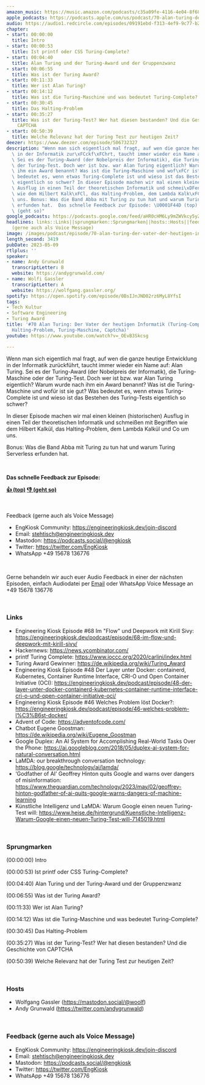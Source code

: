 ```yaml
---
amazon_music: https://music.amazon.com/podcasts/c35a09fe-4116-4e04-8f68-77d61b112e46/episodes/7eb7fbdf-9a61-4d85-bd7c-c9ef89e81e9f/engineering-kiosk-70-alan-turing-der-vater-der-heutigen-informatik-turing-complete-turing-test-halting-problem-turing-maschine-captcha
apple_podcasts: https://podcasts.apple.com/us/podcast/70-alan-turing-der-vater-der-heutigen-informatik-turing/id1603082924?i=1000612267909&uo=4
audio: https://audio1.redcircle.com/episodes/09191ebd-f313-4ef9-9c77-b2a32217ca2c/stream.mp3
chapter:
- start: 00:00:00
  title: Intro
- start: 00:00:53
  title: Ist printf oder CSS Turing-Complete?
- start: 00:04:40
  title: Alan Turing und der Turing-Award und der Gruppenzwanz
- start: 00:06:55
  title: Was ist der Turing Award?
- start: 00:11:33
  title: Wer ist Alan Turing?
- start: 00:14:12
  title: Was ist die Turing-Maschine und was bedeutet Turing-Complete?
- start: 00:30:45
  title: Das Halting-Problem
- start: 00:35:27
  title: Was ist der Turing-Test? Wer hat diesen bestanden? Und die Geschichte von
    CAPTCHA
- start: 00:50:39
  title: Welche Relevanz hat der Turing Test zur heutigen Zeit?
deezer: https://www.deezer.com/episode/506732327
description: "Wenn man sich eigentlich mal fragt, auf wen die ganze heutige Entwicklung\
  \ in der Informatik zur\xFCckf\xFChrt, taucht immer wieder ein Name auf: Alan Turing.\
  \ Sei es der Turing-Award (der Nobelpreis der Informatik), die Turing-Maschine oder\
  \ der Turing-Test. Doch wer ist bzw. war Alan Turing eigentlich? Warum wurde nach\
  \ ihm ein Award benannt? Was ist die Turing-Maschine und wof\xFCr ist sie gut? Was\
  \ bedeutet es, wenn etwas Turing-Complete ist und wieso ist das Bestehen des Turing-Tests\
  \ eigentlich so schwer? In dieser Episode machen wir mal einen kleinen (historischen)\
  \ Ausflug in einen Teil der theoretischen Informatik und schmei\xDFen mit Begriffen\
  \ wie dem Hilbert Kalk\xFCl, das Halting-Problem, dem Lambda Kalk\xFCl und Co um\
  \ uns. Bonus: Was die Band Abba mit Turing zu tun hat und warum Turing Serverless\
  \ erfunden hat.  Das schnelle Feedback zur Episode: \U0001F44D (top)  \U0001F44E\
  \ (geht so)"
google_podcasts: https://podcasts.google.com/feed/aHR0cHM6Ly9mZWVkcy5yZWRjaXJjbGUuY29tLzBlY2ZkZmQ3LWZkYTEtNGMzZC05NTE1LTQ3NjcyN2Y5ZGY1ZQ/episode/MjY5YjJmMDYtZTQ0Yy00ZGQxLWI0ZmQtYTFiMjdlZTczYzNj?sa=X&ved=2ahUKEwi0gprJruf-AhXjM1kFHeQ2B1kQkfYCegQIARAF
headlines: links::Links||sprungmarken::Sprungmarken||hosts::Hosts||feedback-gerne-auch-als-voice-message::Feedback
  (gerne auch als Voice Message)
image: /images/podcast/episode/70-alan-turing-der-vater-der-heutigen-informatik-turing-complete-turing-test-halting-problem-turing-maschine-captcha.jpg
length_second: 3419
pubDate: 2023-05-09
rtlplus: ''
speaker:
- name: Andy Grunwald
  transcriptLetter: B
  website: https://andygrunwald.com/
- name: Wolfi Gassler
  transcriptLetter: A
  website: https://wolfgang.gassler.org/
spotify: https://open.spotify.com/episode/0BsIJnJND02rz6MyL8YfsI
tags:
- Tech Kultur
- Software Engineering
- Turing Award
title: '#70 Alan Turing: Der Vater der heutigen Informatik (Turing-Complete, Turing-Test,
  Halting-Problem, Turing-Maschine, Captcha)'
youtube: https://www.youtube.com/watch?v=_OEvB3Skcsg

---
```

<p>Wenn man sich eigentlich mal fragt, auf wen die ganze heutige Entwicklung in der Informatik zurückführt, taucht immer wieder ein Name auf: Alan Turing. Sei es der Turing-Award (der Nobelpreis der Informatik), die Turing-Maschine oder der Turing-Test. Doch wer ist bzw. war Alan Turing eigentlich? Warum wurde nach ihm ein Award benannt? Was ist die Turing-Maschine und wofür ist sie gut? Was bedeutet es, wenn etwas Turing-Complete ist und wieso ist das Bestehen des Turing-Tests eigentlich so schwer?</p><p>In dieser Episode machen wir mal einen kleinen (historischen) Ausflug in einen Teil der theoretischen Informatik und schmeißen mit Begriffen wie dem Hilbert Kalkül, das Halting-Problem, dem Lambda Kalkül und Co um uns.</p><p>Bonus: Was die Band Abba mit Turing zu tun hat und warum Turing Serverless erfunden hat.</p><p><br></p><p><strong>Das schnelle Feedback zur Episode:</strong></p><p><a href="https://api.openpodcast.dev/feedback/70/upvote" rel="nofollow"><strong>👍 (top)</strong></a><strong>  </strong><a href="https://api.openpodcast.dev/feedback/70/downvote" rel="nofollow"><strong>👎 (geht so)</strong></a></p><p><br></p><p>Feedback (gerne auch als Voice Message)</p><ul><li>EngKiosk Community: <a href="https://engineeringkiosk.dev/join-discord">https://engineeringkiosk.dev/join-discord</a> </li><li>Email: <a href="mailto:stehtisch@engineeringkiosk.dev" rel="nofollow">stehtisch@engineeringkiosk.dev</a></li><li>Mastodon: <a href="https://podcasts.social/@engkiosk" rel="nofollow">https://podcasts.social/@engkiosk</a></li><li>Twitter: <a href="https://twitter.com/EngKiosk" rel="nofollow">https://twitter.com/EngKiosk</a></li><li>WhatsApp +49 15678 136776</li></ul><p><br></p><p>Gerne behandeln wir auch euer Audio Feedback in einer der nächsten Episoden, einfach Audiodatei per <a href="https://engineeringkiosk.dev/kontakt/">Email</a> oder WhatsApp Voice Message an +49 15678 136776</p><p><br></p><h3 id="links">Links</h3><ul><li>Engineering Kiosk Episode #68 Im &#34;Flow&#34; und Deepwork mit Kirill Sivy: <a href="https://engineeringkiosk.dev/podcast/episode/68-im-flow-und-deepwork-mit-kirill-sivy/">https://engineeringkiosk.dev/podcast/episode/68-im-flow-und-deepwork-mit-kirill-sivy/</a></li><li>Hackernews: <a href="https://news.ycombinator.com/" rel="nofollow">https://news.ycombinator.com/</a></li><li>printf Turing Complete: <a href="https://www.ioccc.org/2020/carlini/index.html" rel="nofollow">https://www.ioccc.org/2020/carlini/index.html</a></li><li>Turing Award Gewinner: <a href="https://de.wikipedia.org/wiki/Turing_Award" rel="nofollow">https://de.wikipedia.org/wiki/Turing_Award</a></li><li>Engineering Kiosk Episode #48 Der Layer unter Docker: containerd, Kubernetes, Container Runtime Interface, CRI-O und Open Container Initiative (OCI): <a href="https://engineeringkiosk.dev/podcast/episode/48-der-layer-unter-docker-containerd-kubernetes-container-runtime-interface-cri-o-und-open-container-initiative-oci/">https://engineeringkiosk.dev/podcast/episode/48-der-layer-unter-docker-containerd-kubernetes-container-runtime-interface-cri-o-und-open-container-initiative-oci/</a></li><li>Engineering Kiosk Episode #46 Welches Problem löst Docker?: <a href="https://engineeringkiosk.dev/podcast/episode/46-welches-problem-l%C3%B6st-docker/">https://engineeringkiosk.dev/podcast/episode/46-welches-problem-l%C3%B6st-docker/</a></li><li>Advent of Code: <a href="https://adventofcode.com/" rel="nofollow">https://adventofcode.com/</a></li><li>Chatbot Eugene Goostman: <a href="https://de.wikipedia.org/wiki/Eugene_Goostman" rel="nofollow">https://de.wikipedia.org/wiki/Eugene_Goostman</a></li><li>Google Duplex: An AI System for Accomplishing Real-World Tasks Over the Phone: <a href="https://ai.googleblog.com/2018/05/duplex-ai-system-for-natural-conversation.html" rel="nofollow">https://ai.googleblog.com/2018/05/duplex-ai-system-for-natural-conversation.html</a></li><li>LaMDA: our breakthrough conversation technology: <a href="https://blog.google/technology/ai/lamda/" rel="nofollow">https://blog.google/technology/ai/lamda/</a></li><li>‘Godfather of AI’ Geoffrey Hinton quits Google and warns over dangers of misinformation: <a href="https://www.theguardian.com/technology/2023/may/02/geoffrey-hinton-godfather-of-ai-quits-google-warns-dangers-of-machine-learning" rel="nofollow">https://www.theguardian.com/technology/2023/may/02/geoffrey-hinton-godfather-of-ai-quits-google-warns-dangers-of-machine-learning</a></li><li>Künstliche Intelligenz und LaMDA: Warum Google einen neuen Turing-Test will: <a href="https://www.heise.de/hintergrund/Kuenstliche-Intelligenz-Warum-Google-einen-neuen-Turing-Test-will-7145019.html" rel="nofollow">https://www.heise.de/hintergrund/Kuenstliche-Intelligenz-Warum-Google-einen-neuen-Turing-Test-will-7145019.html</a></li></ul><p><br></p><h3 id="sprungmarken">Sprungmarken</h3><p>(00:00:00) Intro</p><p>(00:00:53) Ist printf oder CSS Turing-Complete?</p><p>(00:04:40) Alan Turing und der Turing-Award und der Gruppenzwanz</p><p>(00:06:55) Was ist der Turing Award?</p><p>(00:11:33) Wer ist Alan Turing?</p><p>(00:14:12) Was ist die Turing-Maschine und was bedeutet Turing-Complete?</p><p>(00:30:45) Das Halting-Problem</p><p>(00:35:27) Was ist der Turing-Test? Wer hat diesen bestanden? Und die Geschichte von CAPTCHA</p><p>(00:50:39) Welche Relevanz hat der Turing Test zur heutigen Zeit?</p><p><br></p><h3 id="hosts">Hosts</h3><ul><li>Wolfgang Gassler (<a href="https://mastodon.social/@woolf" rel="nofollow">https://mastodon.social/@woolf</a>)</li><li>Andy Grunwald (<a href="https://twitter.com/andygrunwald" rel="nofollow">https://twitter.com/andygrunwald</a>)</li></ul><p><br></p><h3 id="feedback-gerne-auch-als-voice-message">Feedback (gerne auch als Voice Message)</h3><ul><li>EngKiosk Community: <a href="https://engineeringkiosk.dev/join-discord">https://engineeringkiosk.dev/join-discord</a> </li><li>Email: <a href="mailto:stehtisch@engineeringkiosk.dev" rel="nofollow">stehtisch@engineeringkiosk.dev</a></li><li>Mastodon: <a href="https://podcasts.social/@engkiosk" rel="nofollow">https://podcasts.social/@engkiosk</a></li><li>Twitter: <a href="https://twitter.com/EngKiosk" rel="nofollow">https://twitter.com/EngKiosk</a></li><li>WhatsApp +49 15678 136776</li></ul>